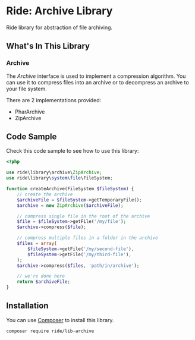 # Ride: Archive Library

Ride library for abstraction of file archiving.

## What's In This Library

### Archive

The _Archive_ interface is used to implement a compression algorithm.
You can use it to compress files into an archive or to decompress an archive to your file system.

There are 2 implementations provided:
* PharArchive
* ZipArchive

## Code Sample

Check this code sample to see how to use this library:

```php
<?php

use ride\library\archive\ZipArchive;    
use ride\library\system\file\FileSystem;    

function createArchive(FileSystem $fileSystem) {          
    // create the archive
    $archiveFile = $fileSystem->getTemporaryFile();
    $archive = new ZipArchive($archiveFile);

    // compress single file in the root of the archive
    $file = $fileSystem->getFile('/my/file');
    $archive->compress($file);

    // compress multiple files in a folder in the archive
    $files = array(
        $fileSystem->getFile('/my/second-file'),
        $fileSystem->getFile('/my/third-file'),
    );
    $archive->compress($files, 'path/in/archive'); 

    // we're done here
    return $archiveFile;
}
```

## Installation

You can use [Composer](http://getcomposer.org) to install this library.

```
composer require ride/lib-archive
```
